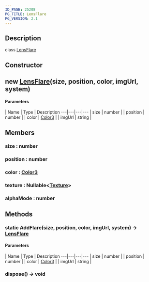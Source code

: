 ```yaml
---
ID_PAGE: 25208
PG_TITLE: LensFlare
PG_VERSION: 2.1
---
```

## Description

class [LensFlare](/classes/3.1/LensFlare)



## Constructor

## new [LensFlare](/classes/3.1/LensFlare)(size, position, color, imgUrl, system)



#### Parameters
 | Name | Type | Description
---|---|---|---
 | size | number | 
 | position | number | 
 | color | [Color3](/classes/3.1/Color3) | 
 | imgUrl | string | 
## Members

### size : number


### position : number


### color : [Color3](/classes/3.1/Color3)


### texture : Nullable&lt;[Texture](/classes/3.1/Texture)&gt;


### alphaMode : number


## Methods

### static AddFlare(size, position, color, imgUrl, system) &rarr; [LensFlare](/classes/3.1/LensFlare)



#### Parameters
 | Name | Type | Description
---|---|---|---
 | size | number | 
 | position | number | 
 | color | [Color3](/classes/3.1/Color3) | 
 | imgUrl | string | 
### dispose() &rarr; void


